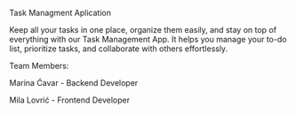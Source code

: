 Task Managment Aplication

Keep all your tasks in one place, organize them easily, and stay on top of everything with our Task Management App.
It helps you manage your to-do list, prioritize tasks, and collaborate with others effortlessly.

Team Members:

Marina Ćavar - Backend Developer

Mila Lovrić - Frontend Developer

